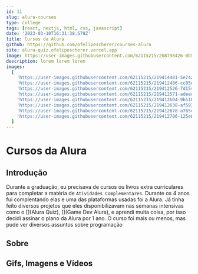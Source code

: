 ```yaml
---
id: 11
slug: alura-courses
type: college
tags: [react, nextjs, html, css, javascript]
date: '2023-03-10T16:31:38.578Z'
title: Cursos da Alura
github: https://github.com/ofelipescherer/courses-alura
site: alura-quiz.ofelipescherer.vercel.app
image: https://user-images.githubusercontent.com/62115215/208798426-0b528230-530f-446f-9c1e-04df1b18835d.png
description: lorem lorem lorem
images:
  [
    'https://user-images.githubusercontent.com/62115215/219414481-5e742828-8b76-45ef-8d0a-f98fdfba2aa1.gif',
    'https://user-images.githubusercontent.com/62115215/219412486-cc05d257-6e7a-4c3f-b0c7-9ea58169fbeb.png',
    'https://user-images.githubusercontent.com/62115215/219412526-7d154ee9-a50a-42cc-bc03-d4a1ed9bb78c.png',
    'https://user-images.githubusercontent.com/62115215/219412571-adeed80b-7312-42d7-8168-c9fedda435c3.png',
    'https://user-images.githubusercontent.com/62115215/219412604-9b51845a-e2ff-47ab-b455-6e5385436bb9.png',
    'https://user-images.githubusercontent.com/62115215/219412638-af593bc1-0bd8-41e2-b9d6-012aee99146d.png',
    'https://user-images.githubusercontent.com/62115215/219412678-a7654024-8cef-41e2-a0cd-011ab7daa3a3.png',
    'https://user-images.githubusercontent.com/62115215/219412706-125e60de-96f6-4af6-8afb-de8ad085b0ff.png'
  ]
---
```


# Cursos da Alura

## Introdução

Durante a graduação, eu precisava de cursos ou livros extra curriculares para completar a matéria de `Atividades Complementares`. Durante os 4 anos fui complentando elas e uma das plataformas usadas foi a Alura. Já tinha feito diversos projetos que eles disponibilizavam nas semanas intensivas como o [](Alura Quiz), [](Game Dev Alura), e aprendi muita coisa, por isso decidi assinar o plano da Alura por 1 ano. O curso foi mais ou menos, mas pude ver diversos assuntos sobre programação

## Sobre

## Gifs, Imagens e Vídeos
